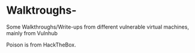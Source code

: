 # Walktroughs-
Some Walkthroughs/Write-ups from different vulnerable virtual machines, mainly from Vulnhub

Poison is from HackTheBox.
